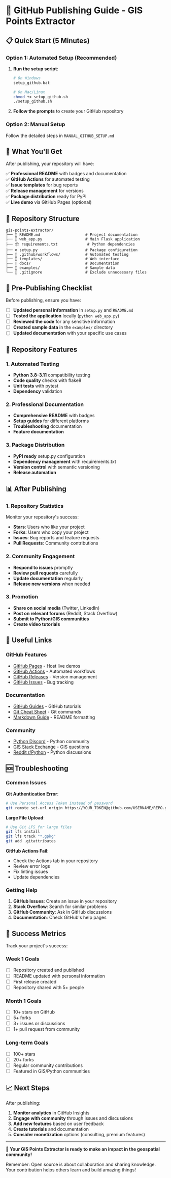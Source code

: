 # 🚀 GitHub Publishing Guide - GIS Points Extractor

## 📋 Quick Start (5 Minutes)

### Option 1: Automated Setup (Recommended)
1. **Run the setup script**:
   ```bash
   # On Windows
   setup_github.bat
   
   # On Mac/Linux
   chmod +x setup_github.sh
   ./setup_github.sh
   ```

2. **Follow the prompts** to create your GitHub repository

### Option 2: Manual Setup
Follow the detailed steps in `MANUAL_GITHUB_SETUP.md`

## 🎯 What You'll Get

After publishing, your repository will have:

✅ **Professional README** with badges and documentation  
✅ **GitHub Actions** for automated testing  
✅ **Issue templates** for bug reports  
✅ **Release management** for versions  
✅ **Package distribution** ready for PyPI  
✅ **Live demo** via GitHub Pages (optional)  

## 📁 Repository Structure

```
gis-points-extractor/
├── 📄 README.md                    # Project documentation
├── 🐍 web_app.py                   # Main Flask application
├── 📦 requirements.txt             # Python dependencies
├── ⚙️ setup.py                     # Package configuration
├── 🧪 .github/workflows/           # Automated testing
├── 📁 templates/                   # Web interface
├── 📁 docs/                        # Documentation
├── 📁 examples/                    # Sample data
└── 🚫 .gitignore                   # Exclude unnecessary files
```

## 🔧 Pre-Publishing Checklist

Before publishing, ensure you have:

- [ ] **Updated personal information** in `setup.py` and `README.md`
- [ ] **Tested the application** locally (`python web_app.py`)
- [ ] **Reviewed the code** for any sensitive information
- [ ] **Created sample data** in the `examples/` directory
- [ ] **Updated documentation** with your specific use cases

## 🌟 Repository Features

### 1. Automated Testing
- **Python 3.8-3.11** compatibility testing
- **Code quality** checks with flake8
- **Unit tests** with pytest
- **Dependency** validation

### 2. Professional Documentation
- **Comprehensive README** with badges
- **Setup guides** for different platforms
- **Troubleshooting** documentation
- **Feature documentation**

### 3. Package Distribution
- **PyPI ready** setup.py configuration
- **Dependency management** with requirements.txt
- **Version control** with semantic versioning
- **Release automation**

## 📊 After Publishing

### 1. Repository Statistics
Monitor your repository's success:
- **Stars**: Users who like your project
- **Forks**: Users who copy your project
- **Issues**: Bug reports and feature requests
- **Pull Requests**: Community contributions

### 2. Community Engagement
- **Respond to issues** promptly
- **Review pull requests** carefully
- **Update documentation** regularly
- **Release new versions** when needed

### 3. Promotion
- **Share on social media** (Twitter, LinkedIn)
- **Post on relevant forums** (Reddit, Stack Overflow)
- **Submit to Python/GIS communities**
- **Create video tutorials**

## 🔗 Useful Links

### GitHub Features
- [GitHub Pages](https://pages.github.com/) - Host live demos
- [GitHub Actions](https://github.com/features/actions) - Automated workflows
- [GitHub Releases](https://docs.github.com/en/repositories/releasing-projects-on-github) - Version management
- [GitHub Issues](https://docs.github.com/en/issues) - Bug tracking

### Documentation
- [GitHub Guides](https://guides.github.com/) - GitHub tutorials
- [Git Cheat Sheet](https://education.github.com/git-cheat-sheet-education.pdf) - Git commands
- [Markdown Guide](https://www.markdownguide.org/) - README formatting

### Community
- [Python Discord](https://discord.gg/python) - Python community
- [GIS Stack Exchange](https://gis.stackexchange.com/) - GIS questions
- [Reddit r/Python](https://www.reddit.com/r/Python/) - Python discussions

## 🆘 Troubleshooting

### Common Issues

**Git Authentication Error**:
```bash
# Use Personal Access Token instead of password
git remote set-url origin https://YOUR_TOKEN@github.com/USERNAME/REPO.git
```

**Large File Upload**:
```bash
# Use Git LFS for large files
git lfs install
git lfs track "*.gpkg"
git add .gitattributes
```

**GitHub Actions Fail**:
- Check the Actions tab in your repository
- Review error logs
- Fix linting issues
- Update dependencies

### Getting Help

1. **GitHub Issues**: Create an issue in your repository
2. **Stack Overflow**: Search for similar problems
3. **GitHub Community**: Ask in GitHub discussions
4. **Documentation**: Check GitHub's help pages

## 🎉 Success Metrics

Track your project's success:

### Week 1 Goals
- [ ] Repository created and published
- [ ] README updated with personal information
- [ ] First release created
- [ ] Repository shared with 5+ people

### Month 1 Goals
- [ ] 10+ stars on GitHub
- [ ] 5+ forks
- [ ] 3+ issues or discussions
- [ ] 1+ pull request from community

### Long-term Goals
- [ ] 100+ stars
- [ ] 20+ forks
- [ ] Regular community contributions
- [ ] Featured in GIS/Python communities

## 📈 Next Steps

After publishing:

1. **Monitor analytics** in GitHub Insights
2. **Engage with community** through issues and discussions
3. **Add new features** based on user feedback
4. **Create tutorials** and documentation
5. **Consider monetization** options (consulting, premium features)

---

**🎯 Your GIS Points Extractor is ready to make an impact in the geospatial community!**

Remember: Open source is about collaboration and sharing knowledge. Your contribution helps others learn and build amazing things!